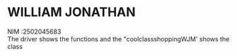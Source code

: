 <h1><c>WILLIAM JONATHAN<br></h1>
NIM :2502045683 <br>
The driver shows the functions and the "coolclassshoppingWJM' shows the class<br>
